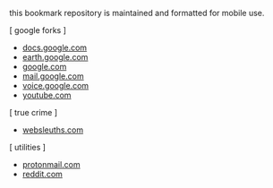 this bookmark repository is maintained and formatted for mobile use.

[ google forks ]
+ [docs.google.com](http://docs.google.com)
+ [earth.google.com](http://earth.google.com/web)
+ [google.com](http://www.google.com)
+ [mail.google.com](http://mail.google.com)
+ [voice.google.com](http://voice.google.com)
+ [youtube.com](http://www.youtube.com)

[ true crime ]
+ [websleuths.com](http://www.websleuths.com)

[ utilities ]
+ [protonmail.com](http://www.protonmail.com)
+ [reddit.com](http://www.reddit.com)
